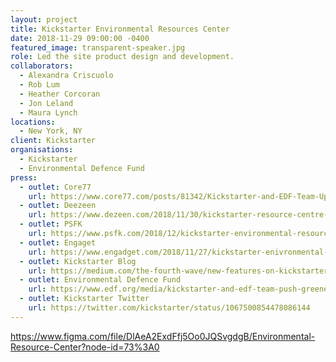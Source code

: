 ```yaml
---
layout: project
title: Kickstarter Environmental Resources Center
date: 2018-11-29 09:00:00 -0400
featured_image: transparent-speaker.jpg
role: Led the site product design and development.
collaborators:
  - Alexandra Criscuolo
  - Rob Lum
  - Heather Corcoran
  - Jon Leland
  - Maura Lynch
locations:
  - New York, NY
client: Kickstarter
organisations:
  - Kickstarter
  - Environmental Defence Fund
press:
  - outlet: Core77
    url: https://www.core77.com/posts/81342/Kickstarter-and-EDF-Team-Up-to-Push-for-Greener-Product-Development
  - outlet: Deezeen
    url: https://www.dezeen.com/2018/11/30/kickstarter-resource-centre-sustainable/
  - outlet: PSFK
    url: https://www.psfk.com/2018/12/kickstarter-environmental-resource-center.html
  - outlet: Engaget
    url: https://www.engadget.com/2018/11/27/kickstarter-enivronmental-commitments/
  - outlet: Kickstarter Blog
    url: https://medium.com/the-fourth-wave/new-features-on-kickstarter-encourage-creators-to-think-green-b17a05f41bab
  - outlet: Environmental Defence Fund
    url: https://www.edf.org/media/kickstarter-and-edf-team-push-greener-product-development
  - outlet: Kickstarter Twitter
    url: https://twitter.com/kickstarter/status/1067500854478086144
---
```


https://www.figma.com/file/DlAeA2ExdFfj5Oo0JQSvgdgB/Environmental-Resource-Center?node-id=73%3A0
